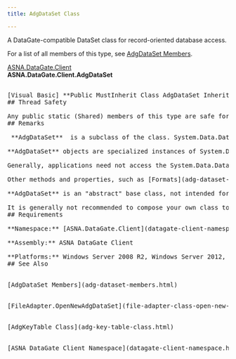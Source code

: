 ```yaml
---
title: AdgDataSet Class

---
```


A DataGate-compatible DataSet class for record-oriented database access.

For a list of all members of this type, see [AdgDataSet Members](adg-dataset-members.html).

[ASNA.DataGate.Client](datagate-client-namespace.html) <br /> **ASNA.DataGate.Client.<span>AdgDataSet</span>** 
<pre class="syntax" />

[Visual Basic] **Public MustInherit Class AdgDataSet Inherits System.Data.DataSet** 
## Thread Safety

Any public static (Shared) members of this type are safe for multithreaded operations. Any instance members are not guaranteed to be thread safe.
## Remarks

<span> **AdgDataSet** </span> is a subclass of the class. <span>System.Data.DataSet</span> is used widely throughout the .NET Framework. When used in tandem with [FileAdapter](file-adapter-class.html) **AdgDataSet** features methods to facilitate record-oriented access, while maintaining all of the integration and set-oriented features of System.Data.DataSet. 

**AdgDataSet** objects are specialized instances of System.Data. DataSet, distinguished by the composition of the data tables they contain. The **Tables** property of System.Data.DataSet is a collection of objects. In **AdgDataSet** objects, the tables referred to by the Tables property represent the formats of a DataGate file. Each table in a System.Data.DataSet contains a **Rows** collection of objects. System.Data.DataRow objects are used to model records in DCS. Records are composed of fields, and in System.Data.DataRow, field data is accessed with it's **Item** and **ItemArray** properties. Some field meta-data, or type information, is available from the **Columns** property of System.Data.DataTable.

Generally, applications need not access the System.Data.DataTable objects in **AdgDataSet** via the Tables property, etc. Rather, **AdgDataSet** provides several methods and properties for accessing particular rows of a table, such as [ActiveRow](adg-dataset-class-active-row-property.html) property and [PrepareRow](adg-dataset-class-prepare-row-method-main.html), [AddPreparedRowAndSetActive](adg-dataset-class-add-prepared-row-and-set-active-method.html), [AddRow](adg-dataset-class-add-row-methods.html), [InsertRow](adg-dataset-class-insert-row-methods.html), [SetActive](adg-dataset-class-set-active-methods.html), and [DeleteRow](adg-dataset-class-delete-row-method.html) methods. 

Other methods and properties, such as [Formats](adg-dataset-class-formats-property.html), [FormatIDs](adg-dataset-class-formatids-property.html), [GetFormatIndex](adg-dataset-class-get-format-index-method.html), [GetFormatName](adg-dataset-class-get-format-name-method.html), [CurrentFormatIndex](adg-dataset-class-get-format-index-method.html), and [CurrentFormatName](adg-dataset-class-current-format-name-property.html), provide information about the formats of the file modeled by **AdgDataSet** . When a format modeled by **AdgDataSet** contains a key, [NewKeyTable](adg-dataset-class-new-key-table-methods.html) provides a method to construct a key buffer for keyed access methods.

**AdgDataSet** is an "abstract" base class, not intended for direct instantiation (<span>MustInherit in VB). **AdgDataSet** instances are returned by [FileAdapter.OpenNewAdgDataSet](file-adapter-class-open-new-adg-dataset-method.html) or by instantiating another class that inherits **AdgDataSet.** For most applications, it is sufficient to use **<code>OpenNewAdgDataSet</code>** to create the **AdgDataSet** instance, since this method creates table structures in the **AdgDataSet** to match the formats of the file to be accessed.</span>

It is generally not recommended to compose your own class to inherit **AdgDataSet** . Such a class could be directly instantiated, however. Alternately, an **AdgDataSet** sub-class created with a DCS-aware development tool, such as Visual RPG, can be directly instantiated for use with access functions like [FileAdapter.Open](file-adapter-class-open-method.html).
## Requirements

**Namespace:** [ASNA.DataGate.Client](datagate-client-namespace.html) 

**Assembly:** ASNA DataGate Client

**Platforms:** Windows Server 2008 R2, Windows Server 2012, Windows 7, Windows 8 Pro, Windows 8.1 Pro, Windows 10
## See Also


[AdgDataSet Members](adg-dataset-members.html)
							  <br />
[FileAdapter.OpenNewAdgDataSet](file-adapter-class-open-new-adg-dataset-method.html)
							  <br />
[AdgKeyTable Class](adg-key-table-class.html)
							  <br />
[ASNA DataGate Client Namespace](datagate-client-namespace.html)
							  <br /><br />
							  <br />

